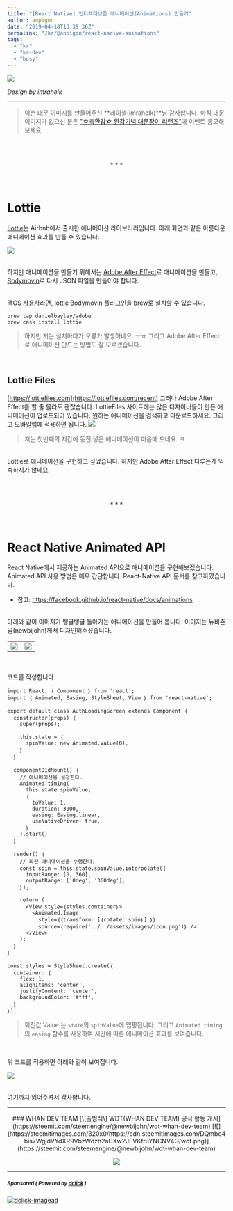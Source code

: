 ```yaml
---
title: "[React Native] 인터렉티브한 애니메이션(Animations) 만들기"
author: anpigon
date: "2019-04-18T13:39:36Z"
permalink: "/kr/@anpigon/react-narive-animations"
tags:
  - "kr"
  - "kr-dev"
  - "busy"
---
```

![](https://cdn.steemitimages.com/DQmXtBYt3kXFAhrVjuGUGa5TQrgUZ2nL8npNsg67WYqZQ57/11A557AA-ADD4-484C-AD9E-FCD37D09C38B.jpeg)
<div class='pull-right'><i>Design by imrahelk</i></div> 

<hr>

> 이쁜 대문 이미지를 만들어주신 **레이첼(imrahelk)**님 감사합니다. 아직 대문 이미지가 없으신 분은 ["☆축환갑☆ 환갑기념 대문장이 리턴즈"](https://steemit.com/kr-event/@imrahelk/4kchpq)에 이벤트 응모해보세요.


<br><br>
<center>* * *</center>
<br><br>

# Lottie

 [Lottie](https://airbnb.design/lottie/)는 Airbnb에서 출시한 애니메이션 라이브러리입니다. 아래 화면과 같은 아름다운 애니메이션 효과를 만들 수 있습니다.

![](https://github.com/react-native-community/lottie-react-native/raw/master/docs/gifs/Example2.gif)


<br>하지만 애니메이션을 만들기 위해서는 [Adobe After Effect](https://www.adobe.com/kr/products/aftereffects.html)로 애니메이션을 만들고, [Bodymovin](https://github.com/airbnb/lottie-web)로 다시 JSON 파일을 만들어야 합니다.

<br>맥OS 사용자라면,  lottie Bodymovin 플러그인을 brew로 설치할 수 있습니다.

```
brew tap danielbayley/adobe
brew cask install lottie
```
> 하지만 저는 설치하다가 오류가 발생하네요. ㅠㅠ 
그리고 Adobe After Effect 로 애니메이션 만드는 방법도 잘 모르겠습니다.

<br>

## Lottie Files
[https://lottiefiles.com](https://lottiefiles.com/recent)
그러나 Adobe After Effect를 할 줄 몰라도 괜찮습니다. LottieFiles 사이트에는 많은 디자이너들이 만든 애니메이션이 업로드되어 있습니다. 원하는 애니메이션을 검색하고 다운로드하세요. 그리고 모바일앱에 적용하면 됩니다.
![](https://files.steempeak.com/file/steempeak/anpigon/CcPQMlgw-E18489E185B3E1848FE185B3E18485E185B5E186ABE18489E185A3E186BA202019-04-1820E1848BE185A9E18492E185AE204.30.56.png)
> 저는 첫번째의 지갑에 동전 넣은 애니메이션이 마음에 드네요. ㅋ

<br>Lottie로 애니메이션을 구현하고 싶었습니다. 하지만 Adobe After Effect 다루는게 익숙하지가 않네요.

<br><br>
<center>* * *</center>
<br><br>

# React Native Animated API
React Native에서 제공하는 Animated API으로 애니메이션을 구현해보겠습니다. Animated API 사용 방법은 매우 간단합니다. React-Native API 문서를 참고하였습니다.
* 참고: https://facebook.github.io/react-native/docs/animations

<br>
아래와 같이 이미지가 뱅글뱅글 돌아가는 애니메이션을 만들어 봅니다. 이미지는 뉴비존님(newbijohn)께서 디자인해주셨습니다.

|||
|-|-|
| ![](https://files.steempeak.com/file/steempeak/anpigon/GCgECeAt-whan_loader.gif) | ![](https://cdn.steemitimages.com/500x0/http://www.pngmart.com/files/5/Snow-PNG-Transparent-Image.png) |

<br>


코드를 작성합니다.

```
import React, ｛ Component ｝ from 'react';
import ｛ Animated, Easing, StyleSheet, View ｝ from 'react-native';

export default class AuthLoadingScreen extends Component ｛
  constructor(props) ｛
    super(props);

    this.state = ｛
      spinValue: new Animated.Value(0),
    ｝
  ｝
  
  componentDidMount() ｛
    // 애니메이션을 설정한다.
    Animated.timing(
      this.state.spinValue,
      ｛
        toValue: 1,
        duration: 3000,
        easing: Easing.linear,
        useNativeDriver: true,
      ｝
    ).start()
  ｝

  render() ｛
    // 회전 애니매이션을 수행한다.
    const spin = this.state.spinValue.interpolate(｛
      inputRange: [0, 360],
      outputRange: ['0deg', '360deg'],
    ｝);

    return (
      <View style=｛styles.container｝>
        <Animated.Image
          style=｛｛transform: [｛rotate: spin｝] ｝｝
          source=｛require('../../assets/images/icon.png')｝ />
      </View>
    );
  ｝
｝

const styles = StyleSheet.create(｛
  container: ｛
    flex: 1,
    alignItems: 'center',
    justifyContent: 'center',
    backgroundColor: '#fff',
  ｝
｝);
```
> 회전값 Value 는 `state`의 `spinValue`에 맵핑됩니다. 그리고 `Animated.timing` 의 `easing` 함수를 사용하여 시간에 따른 애니메이션 효과를 보여줍니다.

<br>

위 코드를 적용하면 아래와 같이 보여집니다.

![](https://files.steempeak.com/file/steempeak/anpigon/OcCUa1U8-1.gif)

<br>여기까지 읽어주셔서 감사합니다.

***

<center>
### WHAN DEV TEAM
[\[출범식\] WDT(WHAN DEV TEAM) 공식 활동 개시](https://steemit.com/steemengine/@newbijohn/wdt-whan-dev-team)
[![](https://steemitimages.com/320x0/https://cdn.steemitimages.com/DQmbo4bis7WgjdVYdXR9VbzWdzh2aCXw2JFVKfruYNCNV4G/wdt.png)](https://steemit.com/steemengine/@newbijohn/wdt-whan-dev-team)


![](https://steemitimages.com/400x0/https://cdn.steemitimages.com/DQmQmWhMN6zNrLmKJRKhvSScEgWZmpb8zCeE2Gray1krbv6/BC054B6E-6F73-46D0-88E4-C88EB8167037.jpeg)
</center>

---

#####  <sub> **Sponsored ( Powered by [dclick](https://www.dclick.io) )** </sub>
[![dclick-imagead](https://s3.ap-northeast-2.amazonaws.com/dclick/image/dclick/1552477485946.png)](https://api.dclick.io/v1/c?x=eyJhbGciOiJIUzI1NiIsInR5cCI6IkpXVCJ9.eyJjIjoiYW5waWdvbiIsInMiOiJyZWFjdC1uYXJpdmUtYW5pbWF0aW9ucyIsImEiOlsiaS0xOTUiXSwidXJsIjoiaHR0cHM6Ly93d3cuZGNsaWNrLmlvL21vbmV0aXplIiwiaWF0IjoxNTU1NTk2MDU4LCJleHAiOjE4NzA5NTYwNTh9.g6-IsuyGOTzbmmkQU_iwAjrcHTumMkV2yOQIlPO1oG8)